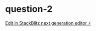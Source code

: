 # question-2

[Edit in StackBlitz next generation editor ⚡️](https://stackblitz.com/~/github.com/Ananth04/question-2)
